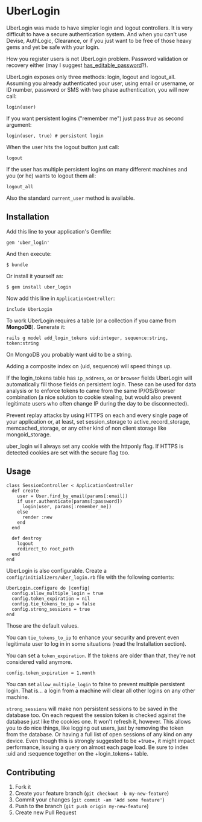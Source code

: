 # UberLogin

UberLogin was made to have simpler login and logout controllers. It is very difficult to have a secure authentication
system. And when you can't use Devise, AuthLogic, Clearance, or if you just want to be free of those heavy gems and yet
be safe with your login.

How you register users is not UberLogin problem. Password validation or recovery either (may I suggest
[has_editable_password](https://github.com/AlfaOmega08/has_editable_password)?).

UberLogin exposes only three methods: login, logout and logout_all. Assuming you already authenticated your user,
using email or username, or ID number, password or SMS with two phase authentication, you will now call:

    login(user)

If you want persistent logins ("remember me") just pass *true* as second argument:

    login(user, true) # persistent login

When the user hits the logout button just call:

    logout

If the user has multiple persistent logins on many different machines and you (or he) wants to logout them all:

    logout_all

Also the standard `current_user` method is available.

## Installation

Add this line to your application's Gemfile:

    gem 'uber_login'

And then execute:

    $ bundle

Or install it yourself as:

    $ gem install uber_login

Now add this line in `ApplicationController`:

    include UberLogin

To work UberLogin requires a table (or a collection if you came from **MongoDB**). Generate it:

    rails g model add_login_tokens uid:integer, sequence:string, token:string

On MongoDB you probably want uid to be a string.

Adding a composite index on (uid, sequence) will speed things up.

If the login_tokens table has `ip_address`, `os` or `browser` fields UberLogin will automatically fill those fields
on persistent login. These can be used for data analysis or to enforce tokens to came from the same IP/OS/Browser combination
(a nice solution to cookie stealing, but would also prevent legitimate users who often change IP during the day to be disconnected).

Prevent replay attacks by using HTTPS on each and every single page of your application or, at least, set
session_storage to active_record_storage, memcached_storage, or any other kind of non client storage like mongoid_storage.

uber_login will always set any cookie with the httponly flag. If HTTPS is detected cookies are set with the secure flag too.

## Usage

    class SessionController < ApplicationController
      def create
        user = User.find_by_email(params[:email])
        if user.authenticate(params[:password])
          login(user, params[:remember_me])
        else
          render :new
        end
      end

      def destroy
        logout
        redirect_to root_path
      end
    end

UberLogin is also configurable. Create a `config/initializers/uber_login.rb` file with the following contents:

    UberLogin.configure do |config|
      config.allow_multiple_login = true
      config.token_expiration = nil
      config.tie_tokens_to_ip = false
      config.strong_sessions = true
    end

Those are the default values.

You can `tie_tokens_to_ip` to enhance your security and prevent even legitimate user to log in in some situations
(read the Installation section).

You can set a `token_expiration`. If the tokens are older than that, they're not considered valid anymore.

    config.token_expiration = 1.month

You can set `allow_multiple_login` to false to prevent multiple persistent login. That is... a login from a machine
will clear all other logins on any other machine.

`strong_sessions` will make non persistent sessions to be saved in the database too. On each request the session token
is checked against the database just like the cookies one. It won't refresh it, however. This allows you to do nice
things, like logging out users, just by removing the token from the database. Or having a full list of open sessions of
any kind on any device. Even though this is strongly suggested to be +true+, it might impact performance, issuing a
query on almost each page load. Be sure to index :uid and :sequence together on the +login_tokens+ table.

## Contributing

1. Fork it
2. Create your feature branch (`git checkout -b my-new-feature`)
3. Commit your changes (`git commit -am 'Add some feature'`)
4. Push to the branch (`git push origin my-new-feature`)
5. Create new Pull Request
